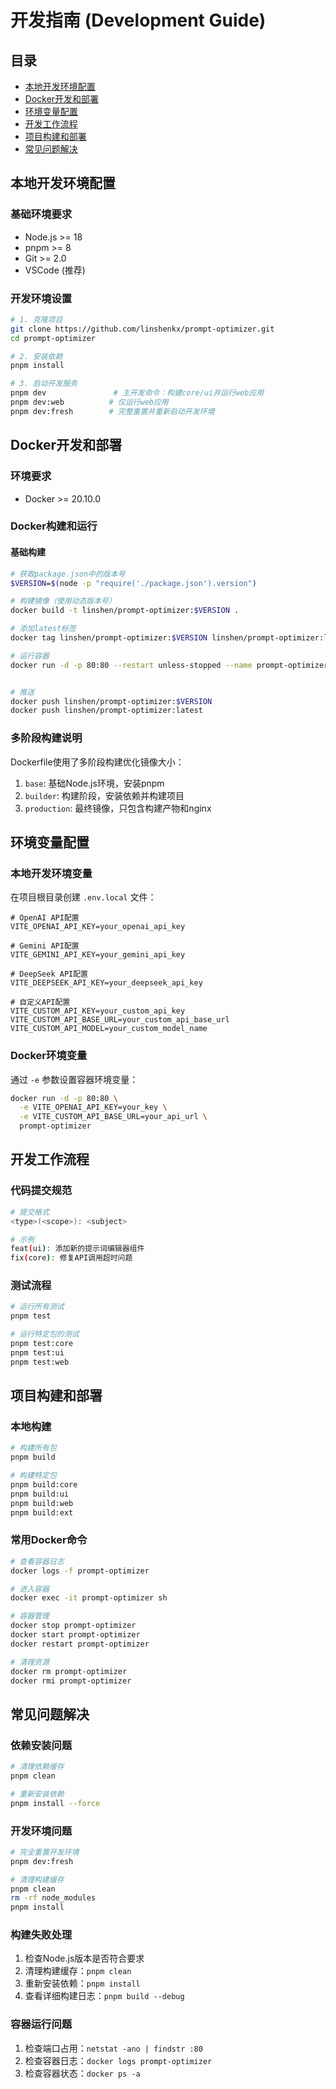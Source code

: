 # 开发指南 (Development Guide)

## 目录

- [本地开发环境配置](#本地开发环境配置)
- [Docker开发和部署](#docker开发和部署)
- [环境变量配置](#环境变量配置)
- [开发工作流程](#开发工作流程)
- [项目构建和部署](#项目构建和部署)
- [常见问题解决](#常见问题解决)

## 本地开发环境配置

### 基础环境要求
- Node.js >= 18
- pnpm >= 8
- Git >= 2.0
- VSCode (推荐)

### 开发环境设置
```bash
# 1. 克隆项目
git clone https://github.com/linshenkx/prompt-optimizer.git
cd prompt-optimizer

# 2. 安装依赖
pnpm install

# 3. 启动开发服务
pnpm dev               # 主开发命令：构建core/ui并运行web应用
pnpm dev:web          # 仅运行web应用
pnpm dev:fresh        # 完整重置并重新启动开发环境
```

## Docker开发和部署

### 环境要求
- Docker >= 20.10.0

### Docker构建和运行

#### 基础构建
```bash
# 获取package.json中的版本号
$VERSION=$(node -p "require('./package.json').version")

# 构建镜像（使用动态版本号）
docker build -t linshen/prompt-optimizer:$VERSION .

# 添加latest标签
docker tag linshen/prompt-optimizer:$VERSION linshen/prompt-optimizer:latest

# 运行容器
docker run -d -p 80:80 --restart unless-stopped --name prompt-optimizer linshen/prompt-optimizer:$VERSION


# 推送
docker push linshen/prompt-optimizer:$VERSION
docker push linshen/prompt-optimizer:latest

```

### 多阶段构建说明

Dockerfile使用了多阶段构建优化镜像大小：

1. `base`: 基础Node.js环境，安装pnpm
2. `builder`: 构建阶段，安装依赖并构建项目
3. `production`: 最终镜像，只包含构建产物和nginx

## 环境变量配置

### 本地开发环境变量
在项目根目录创建 `.env.local` 文件：

```env
# OpenAI API配置
VITE_OPENAI_API_KEY=your_openai_api_key

# Gemini API配置
VITE_GEMINI_API_KEY=your_gemini_api_key

# DeepSeek API配置
VITE_DEEPSEEK_API_KEY=your_deepseek_api_key

# 自定义API配置
VITE_CUSTOM_API_KEY=your_custom_api_key
VITE_CUSTOM_API_BASE_URL=your_custom_api_base_url
VITE_CUSTOM_API_MODEL=your_custom_model_name
```

### Docker环境变量
通过 `-e` 参数设置容器环境变量：

```bash
docker run -d -p 80:80 \
  -e VITE_OPENAI_API_KEY=your_key \
  -e VITE_CUSTOM_API_BASE_URL=your_api_url \
  prompt-optimizer
```

## 开发工作流程

### 代码提交规范
```bash
# 提交格式
<type>(<scope>): <subject>

# 示例
feat(ui): 添加新的提示词编辑器组件
fix(core): 修复API调用超时问题
```

### 测试流程
```bash
# 运行所有测试
pnpm test

# 运行特定包的测试
pnpm test:core
pnpm test:ui
pnpm test:web
```

## 项目构建和部署

### 本地构建
```bash
# 构建所有包
pnpm build

# 构建特定包
pnpm build:core
pnpm build:ui
pnpm build:web
pnpm build:ext
```

### 常用Docker命令

```bash
# 查看容器日志
docker logs -f prompt-optimizer

# 进入容器
docker exec -it prompt-optimizer sh

# 容器管理
docker stop prompt-optimizer
docker start prompt-optimizer
docker restart prompt-optimizer

# 清理资源
docker rm prompt-optimizer
docker rmi prompt-optimizer
```

## 常见问题解决

### 依赖安装问题
```bash
# 清理依赖缓存
pnpm clean

# 重新安装依赖
pnpm install --force
```

### 开发环境问题
```bash
# 完全重置开发环境
pnpm dev:fresh

# 清理构建缓存
pnpm clean
rm -rf node_modules
pnpm install
```

### 构建失败处理
1. 检查Node.js版本是否符合要求
2. 清理构建缓存：`pnpm clean`
3. 重新安装依赖：`pnpm install`
4. 查看详细构建日志：`pnpm build --debug`

### 容器运行问题
1. 检查端口占用：`netstat -ano | findstr :80`
2. 检查容器日志：`docker logs prompt-optimizer`
3. 检查容器状态：`docker ps -a`
